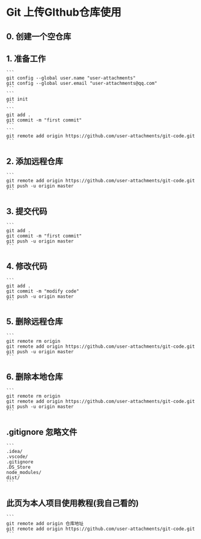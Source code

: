 # Git 上传GIthub仓库使用

## 0. 创建一个空仓库

## 1. 准备工作

    ```
    git config --global user.name "user-attachments"
    git config --global user.email "user-attachments@qq.com"
    ```
    ```
    git init
    ```
    ```
    git add .
    git commit -m "first commit"
    ```
    ```
    git remote add origin https://github.com/user-attachments/git-code.git
    ```

## 2. 添加远程仓库

    ```
    git remote add origin https://github.com/user-attachments/git-code.git
    git push -u origin master
    ```

## 3. 提交代码

    ```
    git add .
    git commit -m "first commit"
    git push -u origin master
    ```

## 4. 修改代码

    ```
    git add .
    git commit -m "modify code"
    git push -u origin master
    ```

## 5. 删除远程仓库

    ```
    git remote rm origin
    git remote add origin https://github.com/user-attachments/git-code.git
    git push -u origin master
    ```

## 6. 删除本地仓库

    ```
    git remote rm origin
    git remote add origin https://github.com/user-attachments/git-code.git
    git push -u origin master
    ```

## .gitignore 忽略文件

    ```
    .idea/
    .vscode/
    .gitignore
    .DS_Store
    node_modules/
    dist/
    ```

## 此页为本人项目使用教程(我自己看的)

    ```
    git remote add origin 仓库地址
    git remote add origin https://github.com/user-attachments/git-code.git
    ```


    


